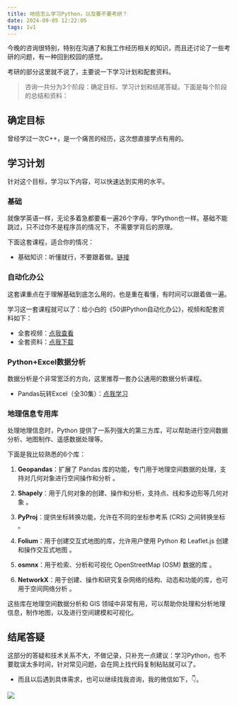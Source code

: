 ```yaml
---
title: 地信怎么学习Python，以及要不要考研？
date: 2024-09-05 12:22:05
tags: 1v1
---
```


今晚的咨询很特别，特别在沟通了和我工作经历相关的知识，而且还讨论了一些考研的问题，有一种回到校园的感觉。

考研的部分这里就不说了，主要说一下学习计划和配套资料。

> 咨询一共分为3个阶段：确定目标、学习计划和结尾答疑。下面是每个阶段的总结和资料：

## 确定目标

曾经学过一次C++，是一个痛苦的经历，这次想直接学点有用的。

## 学习计划

针对这个目标，学习以下内容，可以快速达到实用的水平。

### 基础

就像学英语一样，无论多着急都要看一遍26个字母，学Python也一样。基础不能跳过，只不过你不是程序员的情况下， 不需要学背后的原理。

下面这套课程，适合你的情况：

- 基础知识：听懂就行，不要跟着做。[链接](https://www.bilibili.com/video/BV1MM4y1G76j/?spm_id_from=333.999.0.0)

### 自动化办公

这套课重点在于理解基础到底怎么用的，也是重在看懂，有时间可以跟着做一遍。

学习这一套课程就可以了：给小白的《50讲Python自动化办公》，视频和配套资料如下：

- 全套视频：[点我查看](https://www.python-office.com/course/50-python-office.html)
- 全套资料：[点我下载](http://www.python4office.cn/python-course/50-python-office/)

### Python+Excel数据分析

数据分析是个非常宽泛的方向，这里推荐一套办公通用的数据分析课程。

- Pandas玩转Excel（全30集）：[点我学习](https://www.bilibili.com/video/BV1hk4y1C73S/)

### 地理信息专用库


处理地理信息时，Python 提供了一系列强大的第三方库，可以帮助进行空间数据分析、地图制作、遥感数据处理等。

下面是我比较熟悉的6个库：

1. **Geopandas**：扩展了 Pandas 库的功能，专门用于地理空间数据的处理，支持对几何对象进行空间操作和分析 。

2. **Shapely**：用于几何对象的创建、操作和分析，支持点、线和多边形等几何对象 。

3. **PyProj**：提供坐标转换功能，允许在不同的坐标参考系 (CRS) 之间转换坐标 。

4. **Folium**：用于创建交互式地图的库，允许用户使用 Python 和 Leaflet.js 创建和操作交互式地图 。

5. **osmnx**：用于检索、分析和可视化 OpenStreetMap (OSM) 数据的库 。

6. **NetworkX**：用于创建、操作和研究复杂网络的结构、动态和功能的库，也可用于空间网络分析 。

这些库在地理空间数据分析和 GIS 领域中非常有用，可以帮助你处理和分析地理信息，制作地图，以及进行空间建模和可视化。




## 结尾答疑

这部分的答疑和技术关系不大，不做记录，只补充一点建议：学习Python，也不要耽误太多时间，针对常见问题，会在网上找代码复制粘贴就可以了。

- 而且以后遇到具体需求，也可以继续找我咨询，我的微信如下，👇。

![](https://python-office-1300615378.cos.ap-chongqing.myqcloud.com/wechat/qr-code.jpg)